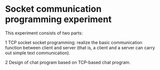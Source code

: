 # Socket communication programming experiment
This experiment consists of two parts:

1 TCP socket socket programming: realize the basic communication function between client and server (that is, a client and a server can carry out simple text communication).

2 Design of chat program based on TCP-based chat program.
